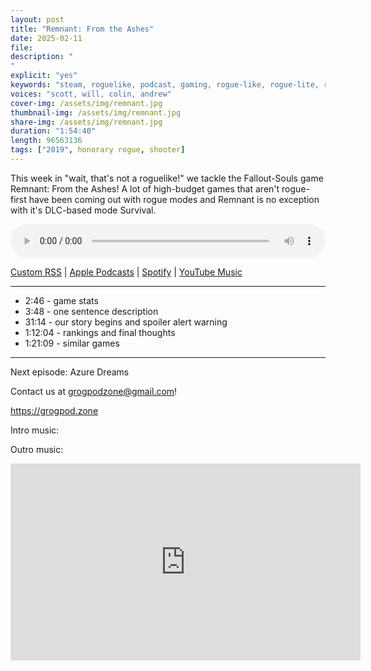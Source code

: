 ```yaml
---
layout: post
title: "Remnant: From the Ashes"
date: 2025-02-11
file: 
description: "
"
explicit: "yes" 
keywords: "steam, roguelike, podcast, gaming, rogue-like, rogue-lite, roguelite"
voices: "scott, will, colin, andrew"
cover-img: /assets/img/remnant.jpg
thumbnail-img: /assets/img/remnant.jpg
share-img: /assets/img/remnant.jpg
duration: "1:54:40"
length: 96563136 
tags: ["2019", honorary rogue, shooter]
---
```


This week in "wait, that's not a roguelike!" we tackle the Fallout-Souls game Remnant: From the Ashes! A lot of high-budget games that aren't rogue-first have been coming out with rogue modes and Remnant is no exception with it's DLC-based mode Survival. 

<div class="container">
  <audio controls style="width: 100%;">
    <source src="xxxxxxxxxxxxxxx" type="audio/mpeg">
  </audio>
</div>

[Custom RSS](https://grogpod.zone/feed.xml) | [Apple Podcasts](https://podcasts.apple.com/us/podcast/grogpod/id1650474911) | [Spotify](https://open.spotify.com/show/655SEhPUWIC77oO3hILe0b) | [YouTube Music](https://music.youtube.com/playlist?list=PL-ShOmyMvd4jYFChE6tgj0JYG8RKK4xe0) 

---
* 2:46 - game stats
* 3:48 - one sentence description
* 31:14 - our story begins and spoiler alert warning
* 1:12:04 - rankings and final thoughts
* 1:21:09 - similar games

---

Next episode: Azure Dreams

Contact us at grogpodzone@gmail.com!

https://grogpod.zone

Intro music: 

Outro music: 

<div class="embed-responsive embed-responsive-16by9">
<iframe width="560" height="315" src="https://www.youtube.com/embed/xxxxxxxxxxxxxx" title="YouTube video player" frameborder="0" allow="accelerometer; autoplay; clipboard-write; encrypted-media; gyroscope; picture-in-picture" allowfullscreen></iframe>
</div>
